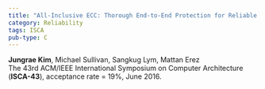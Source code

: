 ```yaml
---
title: "All-Inclusive ECC: Thorough End-to-End Protection for Reliable Computer Memory"
category: Reliability
tags: ISCA
pub-type: C
---
```


**Jungrae Kim**, Michael Sullivan, Sangkug Lym, Mattan Erez<br>
The 43rd ACM/IEEE International Symposium on Computer Architecture (**ISCA-43**), acceptance rate = 19%, June 2016.

